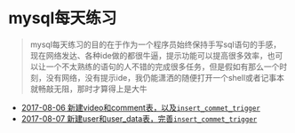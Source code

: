 # mysql每天练习
> mysql每天练习的目的在于作为一个程序员始终保持手写sql语句的手感，现在网络发达、各种ide做的都很牛逼，提示功能可以提高很多效率，也可以让一个不太熟练的语句的人不错的完成很多任务，但是假如有那么一个时刻，没有网络，没有提示ide，我仍能潇洒的随便打开一个shell或者记事本就畅敲无阻，那时才算得上是大牛

- [2017-08-06 新建video和comment表，以及`insert_commet_trigger`](/?p=/doc/mysql/daily-2017-08-06.md)
- [2017-08-07 新建user和user_data表，完善`insert_commet_trigger`](/?p=/doc/mysql/daily-2017-08-07.md)


